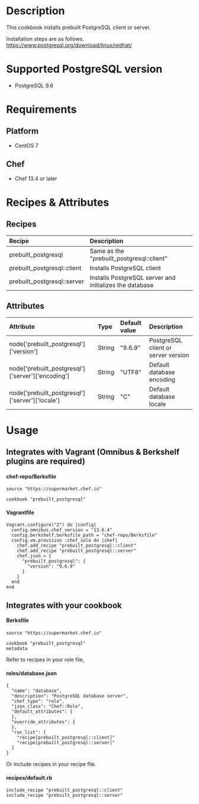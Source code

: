 # Description
This cookbook installs prebuilt PostgreSQL client or server.

Installation steps are as follows.<br/>
https://www.postgresql.org/download/linux/redhat/

# Supported PostgreSQL version
* PostgreSQL 9.6

# Requirements
## Platform
* CentOS 7

## Chef
* Chef 13.4 or later

# Recipes & Attributes
## Recipes
| Recipe | Description |
| :----- | :--------- |
| prebuilt_postgresql | Same as the "prebuilt_postgresql::client" |
| prebuilt_postgresql::client | Installs PostgreSQL client |
| prebuilt_postgresql::server | Installs PostgreSQL server and initializes the database |

## Attributes
| Attribute | Type | Default value | Description |
| :-------- | :--- | :------------ | :---------- |
| node['prebuilt_postgresql']['version'] | String | "9.6.9" | PostgreSQL client or server version |
| node['prebuilt_postgresql']['server']['encoding'] | String | "UTF8" | Default database encoding |
| node['prebuilt_postgresql']['server']['locale'] | String | "C" | Default database locale |

# Usage
## Integrates with Vagrant (Omnibus & Berkshelf plugins are required)
#### chef-repo/Berksfile
```
source "https://supermarket.chef.io"

cookbook "prebuilt_postgresql"
```

#### Vagrantfile
```
Vagrant.configure("2") do |config|
  config.omnibus.chef_version = "13.6.4"
  config.berkshelf.berksfile_path = "chef-repo/Berksfile"
  config.vm.provision :chef_solo do |chef|
    chef.add_recipe "prebuilt_postgresql::client"
    chef.add_recipe "prebuilt_postgresql::server"
    chef.json = {
      "prebuilt_postgresql": {
        "version": "9.6.9"
      }
    }
  end
end
```

## Integrates with your cookbook
#### Berksfile
```
source "https://supermarket.chef.io"

cookbook "prebuilt_postgresql"
metadata
```

Refer to recipes in your role file,
#### roles/database.json
```
{
  "name": "database",
  "description": "PostgreSQL database server",
  "chef_type": "role",
  "json_class": "Chef::Role",
  "default_attributes": {
  },
  "override_attributes": {
  },
  "run_list": [
    "recipe[prebuilt_postgresql::client]"
    "recipe[prebuilt_postgresql::server]"
  ]
}
```

Or include recipes in your recipe file.
#### recipes/default.rb
```
include_recipe "prebuilt_postgresql::client"
include_recipe "prebuilt_postgresql::server"
```
